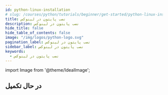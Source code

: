 ```yaml
---
id: python-linux-installation
# slug: /courses/python/tutorials/beginner/get-started/python-linux-installation
title: نصب پایتون در لینوکس
description: نصب پایتون در لینوکس
hide_title: false
hide_table_of_contents: false
image: "/img/logos/python-logo.svg"
pagination_label: نصب پایتون در لینوکس
sidebar_label: نصب پایتون در لینوکس
keywords:
  - نصب پایتون در لینوکس
---
```


import Image from '@theme/IdealImage';


<h2>در حال تکمیل</h2>